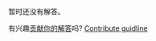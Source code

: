 
暂时还没有解答。

有兴趣[贡献你的解答](https://github.com/BFEdev/BFE.dev-solutions/blob/main/problem/Find-two-numbers-that-sum-up-to-0_zh.md)吗? [Contribute guidline](https://github.com/BFEdev/BFE.dev-solutions#how-to-contribute)
